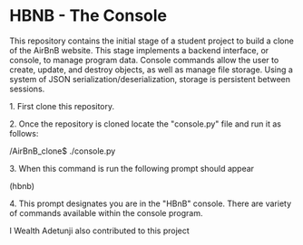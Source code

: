 <h1>HBNB - The Console</h1>
<p>This repository contains the initial stage of a student project to build a clone of the AirBnB website. This stage implements a backend interface, or console, to manage program data. Console commands allow the user to create, update, and destroy objects, as well as manage file storage. Using a system of JSON serialization/deserialization, storage is persistent between sessions.</p>
<p>1. First clone this repository.</p>
<p>2. Once the repository is cloned locate the "console.py" file and run it as follows:</p>
  <p>/AirBnB_clone$ ./console.py</p>
<p>3. When this command is run the following prompt should appear</p>
<p>(hbnb)</p>
<p>4. This prompt designates you are in the "HBnB" console. There are variety of commands available within the console program.</p>
<p>I Wealth Adetunji also contributed to this project</p>
